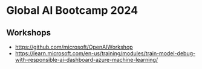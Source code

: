 # Global AI Bootcamp 2024



## Workshops
- https://github.com/microsoft/OpenAIWorkshop
- https://learn.microsoft.com/en-us/training/modules/train-model-debug-with-responsible-ai-dashboard-azure-machine-learning/
